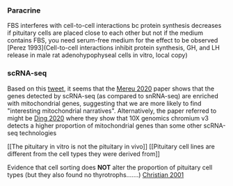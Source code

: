### Paracrine
FBS interferes with cell-to-cell interactions bc protein synthesis decreases if pituitary cells are placed close to each other but not if the medium contains FBS, you need serum-free medium for the effect to be observed [Perez 1993](Cell-to-cell interactions inhibit protein synthesis, GH, and LH release in male rat adenohypophyseal cells in vitro, local copy)

### scRNA-seq
Based on this [tweet](https://twitter.com/metapredict/status/1511252265037828097?s=20&t=wvYpLMD3pTQ4GJD6iidERA), it seems that the [Mereu 2020](https://doi.org/10.1038/s41587-020-0469-4) paper shows that the genes detected by scRNA-seq (as compared to snRNA-seq) are enriched with mitochondrial genes, suggesting that we are more likely to find "interesting mitochondrial narratives". Alternatively, the paper referred to might be [Ding 2020](https://doi.org/10.1038/s41587-020-0465-8) where they show that 10X genomics chromium v3 detects a higher proportion of mitochondrial genes than some other scRNA-seq technologies

[[The pituitary in vitro is not the pituitary in vivo]]
[[Pituitary cell lines are different from the cell types they were derived from]]

Evidence that cell sorting does **NOT** alter the proportion of pituitary cell types (but they also found no thyrotrophs.......) [Christian 2001](https://doi.org/10.1046/j.1365-2826.1999.00389.x)